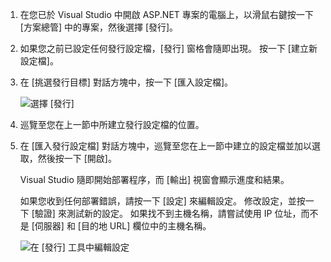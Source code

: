 
1. 在您已於 Visual Studio 中開啟 ASP.NET 專案的電腦上，以滑鼠右鍵按一下 [方案總管] 中的專案，然後選擇 [發行]。

1. 如果您之前已設定任何發行設定檔，[發行] 窗格會隨即出現。 按一下 [建立新設定檔]。

1. 在 [挑選發行目標] 對話方塊中，按一下 [匯入設定檔]。

    ![選擇 [發行]](../../deployment/media/tutorial-publish-tool-import-profile.png)

1. 巡覽至您在上一節中所建立發行設定檔的位置。

1. 在 [匯入發行設定檔] 對話方塊中，巡覽至您在上一節中建立的設定檔並加以選取，然後按一下 [開啟]。

    Visual Studio 隨即開始部署程序，而 [輸出] 視窗會顯示進度和結果。

    如果您收到任何部署錯誤，請按一下 [設定] 來編輯設定。 修改設定，並按一下 [驗證] 來測試新的設定。 如果找不到主機名稱，請嘗試使用 IP 位址，而不是 [伺服器] 和 [目的地 URL] 欄位中的主機名稱。

    ![在 [發行] 工具中編輯設定](../../deployment/media/tutorial-configure-publish-settings-in-tool.png)
